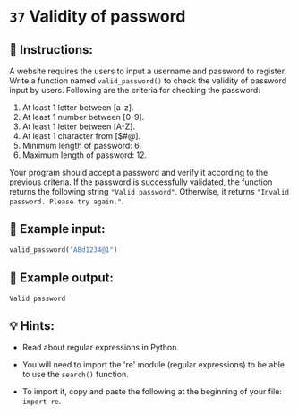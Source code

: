 # `37` Validity of password

## 📝 Instructions:

A website requires the users to input a username and password to register. Write a function named `valid_password()` to check the validity of password input by users. Following are the criteria for checking the password:

1. At least 1 letter between [a-z]. 
2. At least 1 number between [0-9]. 
3. At least 1 letter between [A-Z]. 
4. At least 1 character from [$#@]. 
5. Minimum length of password: 6. 
6. Maximum length of password: 12. 

Your program should accept a password and verify it according to the previous criteria. If the password is successfully validated, the function returns the following string `"Valid password"`. Otherwise, it returns `"Invalid password. Please try again."`.

## 📎 Example input:

```py
valid_password("ABd1234@1")
```

## 📎 Example output:

```text
Valid password
```

## 💡 Hints:

+ Read about regular expressions in Python.

+ You will need to import the 're' module (regular expressions) to be able to use the `search()` function.

+ To import it, copy and paste the following at the beginning of your file: `import re`.
